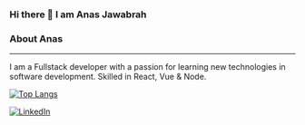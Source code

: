 ### Hi there 👋 I am Anas Jawabrah


### About Anas
------------
I am a  Fullstack developer with a passion for learning new technologies in software development. Skilled in React, Vue & Node.

[![Top Langs](https://github-readme-stats.vercel.app/api/top-langs/?username=anasJawabrah&langs_count=5&layout=compact&hide=scss,css,html,blade)](https://github.com/anasJawabrah/github-readme-stats)


 [![LinkedIn](https://user-images.githubusercontent.com/282759/84680162-4161a300-af00-11ea-912c-8f32e5cc1676.png)](https://linkedin.com/in/anasJawabrah)
